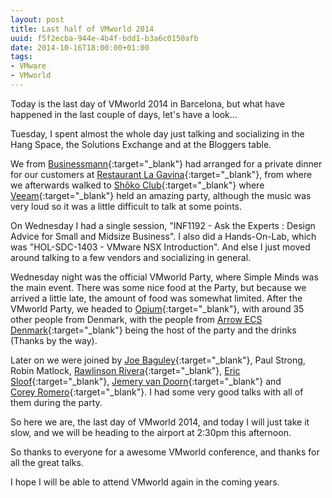 ```yaml
---
layout: post
title: Last half of VMworld 2014
uuid: f5f2ecba-944e-4b4f-bdd1-b3a6c0150afb
date: 2014-10-16T18:00:00+01:00
tags:
- VMware
- VMworld
---
```

Today is the last day of VMworld 2014 in Barcelona, but what have happened in the last couple of days, let's have a look...

Tuesday, I spent almost the whole day just talking and socializing in the Hang Space, the Solutions Exchange and at the Bloggers table.

We from [Businessmann](http://www.businessmann.dk){:target="_blank"} had arranged for a private dinner for our customers at [Restaurant La Gavina](http://www.lagavina.es){:target="_blank"}, from where we afterwards walked to [Shôko Club](http://www.shoko.biz){:target="_blank"} where [Veeam](http://www.veeam.com){:target="_blank"} held an amazing party, although the music was very loud so it was a little difficult to talk at some points<!--break-->.

On Wednesday I had a single session, "INF1192 - Ask the Experts : Design Advice for Small and Midsize Business". I also did a Hands-On-Lab, which was "HOL-SDC-1403 - VMware NSX Introduction". And else I just moved around talking to a few vendors and socializing in general.

Wednesday night was the official VMworld Party, where Simple Minds was the main event. There was some nice food at the Party, but because we arrived a little late, the amount of food was somewhat limited. After the VMworld Party, we headed to [Opium](http://www.opiummar.com){:target="_blank"}, with around 35 other people from Denmark, with the people from [Arrow ECS Denmark](https://ecs-dk.arrow.com/Sider/default.aspx){:target="_blank"} being the host of the party and the drinks (Thanks by the way).

Later on we were joined by [Joe Baguley](https://twitter.com/JoeBaguley){:target="_blank"}, Paul Strong, Robin Matlock, [Rawlinson Rivera](https://twitter.com/PunchingClouds){:target="_blank"}, [Eric Sloof](https://twitter.com/esloof){:target="_blank"}, [Jemery van Doorn](https://twitter.com/JCvanDoorn){:target="_blank"} and [Corey Romero](https://twitter.com/vCommunityGuy){:target="_blank"}. I had some very good talks with all of them during the party.

So here we are, the last day of VMworld 2014, and today I will just take it slow, and we will be heading to the airport at 2:30pm this afternoon.

So thanks to everyone for a awesome VMworld conference, and thanks for all the great talks.

I hope I will be able to attend VMworld again in the coming years.
